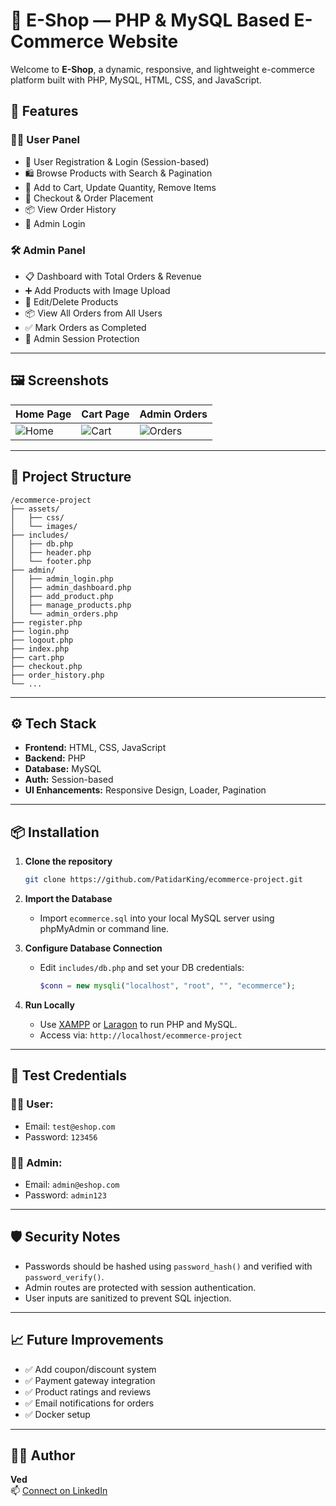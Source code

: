 # 🛒 E-Shop — PHP & MySQL Based E-Commerce Website

Welcome to **E-Shop**, a dynamic, responsive, and lightweight e-commerce platform built with PHP, MySQL, HTML, CSS, and JavaScript.

## 🚀 Features

### 👨‍💼 User Panel
- 🔐 User Registration & Login (Session-based)
- 🛍️ Browse Products with Search & Pagination
- 🛒 Add to Cart, Update Quantity, Remove Items
- 💸 Checkout & Order Placement
- 📦 View Order History
- 🔐 Admin Login

### 🛠️ Admin Panel
- 📋 Dashboard with Total Orders & Revenue
- ➕ Add Products with Image Upload
- 📝 Edit/Delete Products
- 📦 View All Orders from All Users
- ✅ Mark Orders as Completed
- 🔐 Admin Session Protection

---

## 🖼️ Screenshots

| Home Page | Cart Page | Admin Orders |
|----------|-----------|--------------|
| ![Home](assets/screenshots/home.png) | ![Cart](assets/screenshots/cart.png) | ![Orders](assets/screenshots/admin_orders.png) |

---

## 📁 Project Structure

```
/ecommerce-project
├── assets/
│   ├── css/
│   └── images/
├── includes/
│   ├── db.php
│   ├── header.php
│   └── footer.php
├── admin/
│   ├── admin_login.php
│   ├── admin_dashboard.php
│   ├── add_product.php
│   ├── manage_products.php
│   └── admin_orders.php
├── register.php
├── login.php
├── logout.php
├── index.php
├── cart.php
├── checkout.php
├── order_history.php
└── ...
```

---

## ⚙️ Tech Stack

- **Frontend:** HTML, CSS, JavaScript
- **Backend:** PHP
- **Database:** MySQL
- **Auth:** Session-based
- **UI Enhancements:** Responsive Design, Loader, Pagination

---

## 📦 Installation

1. **Clone the repository**
   ```bash
   git clone https://github.com/PatidarKing/ecommerce-project.git
   ```

2. **Import the Database**
   - Import `ecommerce.sql` into your local MySQL server using phpMyAdmin or command line.

3. **Configure Database Connection**
   - Edit `includes/db.php` and set your DB credentials:
     ```php
     $conn = new mysqli("localhost", "root", "", "ecommerce");
     ```

4. **Run Locally**
   - Use [XAMPP](https://www.apachefriends.org/) or [Laragon](https://laragon.org/) to run PHP and MySQL.
   - Access via: `http://localhost/ecommerce-project`

---

## 🧪 Test Credentials

### 👨‍🦱 User:
- Email: `test@eshop.com`
- Password: `123456`

### 👨‍💼 Admin:
- Email: `admin@eshop.com`
- Password: `admin123`

---

## 🛡️ Security Notes
- Passwords should be hashed using `password_hash()` and verified with `password_verify()`.
- Admin routes are protected with session authentication.
- User inputs are sanitized to prevent SQL injection.

---

## 📈 Future Improvements
- ✅ Add coupon/discount system
- ✅ Payment gateway integration
- ✅ Product ratings and reviews
- ✅ Email notifications for orders
- ✅ Docker setup

---

## 🧑‍💻 Author

**Ved**  
📫 [Connect on LinkedIn](https://www.linkedin.com/in/ved-patel-70913a292?)  

